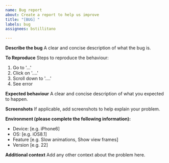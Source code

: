 ```yaml
---
name: Bug report
about: Create a report to help us improve
title: "[BUG] "
labels: bug
assignees: bstillitano

---
```


<!--- Provide a general summary of the issue in the Title above -->

**Describe the bug**
A clear and concise description of what the bug is.

**To Reproduce**
Steps to reproduce the behaviour:
1. Go to '...'
2. Click on '....'
3. Scroll down to '....'
4. See error

**Expected behaviour**
A clear and concise description of what you expected to happen.

**Screenshots**
If applicable, add screenshots to help explain your problem.

**Environment (please complete the following information):**
 - Device: [e.g. iPhone6]
 - OS: [e.g. iOS8.1]
 - Feature [e.g. Slow animations, Show view frames]
 - Version [e.g. 22]

**Additional context**
Add any other context about the problem here.
